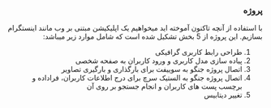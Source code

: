 <div dir="rtl" align='right'>


### پروژه 
با استفاده از آنچه تاکنون آموخته اید میخواهیم یک اپلیکیشن مبتنی بر وب مانند اینستگرام بسازیم.
این پروژه از 5 بخش تشکیل شده است که شامل موارد زیر میباشد:
1. طراحی رابط کاربری گرافیکی
1. پیاده سازی مدل کاربری و ورود کاربران به صفحه شخصی
1. اتصال پروژه جنگو به سوییفت برای بارگذاری و بارگیری تصاویر
1. اتصال پروژه جنگو به الستیک سرچ برای درج اطلاعات کاربران، فراداده و برچسب پست های کاربران و انجام جستجو بر روی آن
1. تغییر دیتابیس 

